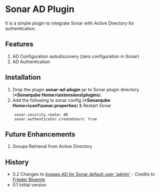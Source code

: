 Sonar AD Plugin
===============

It is a simple plugin to integrate Sonar with Active Directory for authentication.

Features
--------
1. AD Configuration autodiscovery (zero configuration in Sonar)
2. AD Authentication


Installation 
------------ 
1. Drop the plugin **sonar-ad-plugin** jar to Sonar plugin directory (**&lt;Sonarqube Home&gt;\extensions\plugins**).
2. Add the following to sonar config (**&lt;Sonarqube Home&gt;\conf\sonar.properties**) & Restart Sonar
```properties
	sonar.security.realm: AD
	sonar.authenticator.createUsers: true  
```


Future Enhancements
-------------------
1. Groups Retrieval from Active Directory


History
-------
*  0.2  Changes to [bypass AD for Sonar default user 'admin'](https://github.com/programmingforliving/sonar-ad-plugin/issues/1) - Credits to [Frieder Bluemle](https://github.com/friederbluemle)
*  0.1  Initial version
